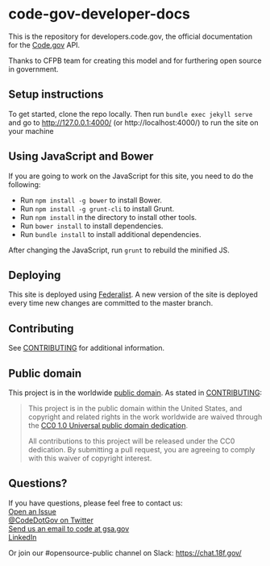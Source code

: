 # code-gov-developer-docs

This is the repository for developers.code.gov, the official documentation for the [Code.gov](https://code.gov/) API.

Thanks to CFPB team for creating this model and for furthering open source in government.

## Setup instructions

To get started, clone the repo locally. Then run `bundle exec jekyll serve` and go to http://127.0.0.1:4000/ (or http://localhost:4000/) to run the site on your machine

## Using JavaScript and Bower

If you are going to work on the JavaScript for this site, you need to do the following:

* Run `npm install -g bower` to install Bower.
* Run `npm install -g grunt-cli` to install Grunt.
* Run `npm install` in the directory to install other tools.
* Run `bower install` to install dependencies.
* Run `bundle install` to install additional dependencies. 

After changing the JavaScript, run `grunt` to rebuild the minified JS.

## Deploying

This site is deployed using [Federalist](https://federalist.18f.gov/). A new version of the site is deployed every time new changes are committed to the master branch.

## Contributing

See [CONTRIBUTING](CONTRIBUTING.md) for additional information.

## Public domain

This project is in the worldwide [public domain](LICENSE.md). As stated in [CONTRIBUTING](CONTRIBUTING.md):

> This project is in the public domain within the United States, and copyright and related rights in the work worldwide are waived through the [CC0 1.0 Universal public domain dedication](https://creativecommons.org/publicdomain/zero/1.0/).
>
> All contributions to this project will be released under the CC0 dedication. By submitting a pull request, you are agreeing to comply with this waiver of copyright interest.

## Questions?

If you have questions, please feel free to contact us:  
[Open an Issue](https://github.com/GSA/code-gov-developer-docs/issues)  
[@CodeDotGov on Twitter](@CodeDotGov)  
[Send us an email to code at gsa.gov](mailto:code@gsa.gov)  
[LinkedIn](code-gov)   

Or join our #opensource-public channel on Slack: https://chat.18f.gov/